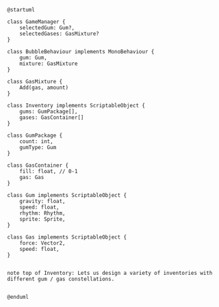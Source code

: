 ﻿```plantuml
@startuml

class GameManager {
    selectedGum: Gum?,
    selectedGases: GasMixture?
}

class BubbleBehaviour implements MonoBehaviour {
    gum: Gum,
    mixture: GasMixture
}

class GasMixture {
    Add(gas, amount)
}

class Inventory implements ScriptableObject {
    gums: GumPackage[],
    gases: GasContainer[]
}

class GumPackage {
    count: int,
    gumType: Gum
}

class GasContainer {
    fill: float, // 0-1
    gas: Gas
}

class Gum implements ScriptableObject {
    gravity: float,
    speed: float,
    rhythm: Rhythm,
    sprite: Sprite,
}

class Gas implements ScriptableObject {
    force: Vector2,
    speed: float,
}


note top of Inventory: Lets us design a variety of inventories with different gum / gas constellations.


@enduml
```